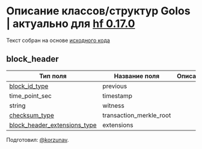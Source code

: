 # Описание классов/структур Golos | актуально для [hf 0.17.0](https://github.com/GolosChain/golos/releases/tag/v0.17.0)
Текст собран на основе [исходного кода](https://github.com/GolosChain/golos/tree/master/libraries/protocol/include/golos/protocol/block_header.hpp)

## block_header


|Тип поля|Название поля|Описание|
|--------|-------------|--------|
|[block_id_type](block_id_type.md)|previous||
|time_point_sec|timestamp||
|string|witness||
|[checksum_type](checksum_type.md)|transaction_merkle_root||
|[block_header_extensions_type](block_header_extensions_type.md)|extensions||

Подготовил: [@korzunav](https://golos.io/@korzunav).

